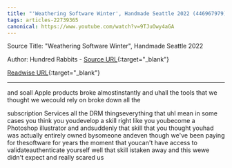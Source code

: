 ```yaml
---
title: "'Weathering Software Winter', Handmade Seattle 2022 (446967979)"
tags: articles-22739365
canonical: https://www.youtube.com/watch?v=9TJuOwy4aGA
---
```


Source Title: "Weathering Software Winter", Handmade Seattle 2022

Author: Hundred Rabbits - [Source URL](https://www.youtube.com/watch?v=9TJuOwy4aGA){:target="_blank"}

[Readwise URL](https://readwise.io/open/446967979){:target="_blank"}

---

and soall Apple products broke almostinstantly and uhall the tools that we thought we wecould rely on broke down all the

subscription Services all the DRM thingseverything that uhI mean in some cases you think you youdevelop a skill right like you youbecome a Photoshop illustrator and andsuddenly that skill that you thought youhad was actually entirely owned bysomeone andeven though we've been paying for thesoftware for years the moment that youcan't have access to validateauthenticate yourself well that skill istaken away and this wewe didn't expect and really scared us

